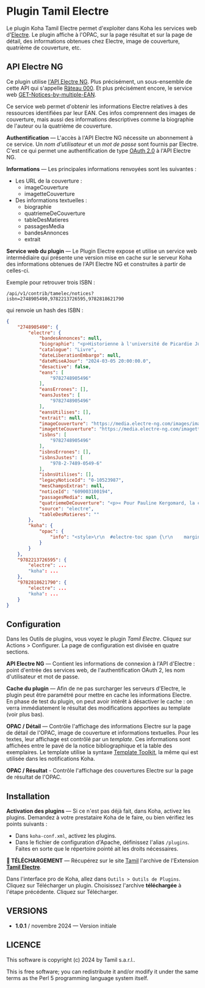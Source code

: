 # Plugin Tamil Electre

Le plugin Koha Tamil Electre permet d'exploiter dans Koha les services web
d'<a href="https://www.electre.com">Electre</a>.  Le plugin affiche à l'OPAC,
sur la page résultat et sur la page de détail, des informations obtenues chez
Electre, image de couverture, quatrième de couverture, etc.

## API Electre NG

Ce plugin utilise [l'API Electre NG](https://docs.electre-ng.com). Plus
précisément, un sous-ensemble de cette API qui s'appelle [Râteau
000](https://docs.electre-ng.com/1.19.0/electre-API-rateau-00-v1.19.0.html#electre-api). 
Et plus précisément encore, le service web
[GET-Notices-by-multiple-EAN](https://docs.electre-ng.com/1.19.0/electre-API-rateau-00-v1.19.0.html#get-notices-by-multiple-ean).

Ce service web permet d'obtenir les informations Electre relatives à des
ressources identifiées par leur EAN. Ces infos comprennent des images de
couverture, mais aussi des informations descriptives comme la
biographie de l'auteur ou la quatrième de couverture.

**Authentification** — L'accès à l'API Electre NG nécessite un abonnement à ce
service. Un _nom d'utilisateur_ et un _mot de passe_ sont fournis par Electre.
C'est ce qui permet une authentification de type [OAuth
2.0](https://fr.wikipedia.org/wiki/OAuth) à l'API Electre NG.

**Informations** — Les principales informations renvoyées sont les suivantes :

- Les URL de la couverture :
  - imageCouverture
  - imagetteCouverture
- Des informations textuelles :
  - biographie
  - quatriemeDeCouverture
  - tableDesMatieres
  - passagesMedia
  - bandesAnnonces
  - extrait

**Service web du plugin** — Le Plugin Electre expose et utilise un service web
intermédiaire qui présente une version mise en cache sur le serveur Koha des
informations obtenues de l'API Electre NG et construites à partir de celles-ci.

Exemple pour retrouver trois ISBN :

```
/api/v1/contrib/tamelec/notices?isbn=2748905490,9782213726595,9782818621790
```

qui renvoie un hash des ISBN :

```json
{
    "2748905490": {
        "electre": {
            "bandesAnnonces": null,
            "biographie": "<p>Historienne à l'université de Picardie Jules Verne (CAREF), Mélanie Fabre travaille sur l'éducation, les femmes et le genre, ainsi que sur la gauche à l'époque contemporaine.</p>",
            "catalogue": "Livre",
            "dateLiberationEmbargo": null,
            "dateMiseAJour": "2024-03-05 20:00:00.0",
            "desactive": false,
            "eans": [
                "9782748905496"
            ],
            "eansErrones": [],
            "eansJustes": [
                "9782748905496"
            ],
            "eansUtilises": [],
            "extrait": null,
            "imageCouverture": "https://media.electre-ng.com/images/image-id/51f2e9420931d76ea199ea097c30a5ec045d825e688938f42ea12fc8a4b78db7.jpg",
            "imagetteCouverture": "https://media.electre-ng.com/imagettes/image-id/51f2e9420931d76ea199ea097c30a5ec045d825e688938f42ea12fc8a4b78db7.jpg",
            "isbns": [
                "9782748905496"
            ],
            "isbnsErrones": [],
            "isbnsJustes": [
                "978-2-7489-0549-6"
            ],
            "isbnsUtilises": [],
            "legacyNoticeId": "0-10523987",
            "mesChampsExtras": null,
            "noticeId": "609003100194",
            "passagesMedia": null,
            "quatriemeDeCouverture": "<p>« Pour Pauline Kergomard, la crise de l'affaire ...",
            "source": "electre",
            "tableDesMatieres": ""
        },
        "koha": {
            "opac": {
                "info": "<style>\r\n  #electre-toc span {\r\n    margin-left: 4px;\r\n    font-size: 80%;\r\n    font-style: italic;\r\n  }\r\n  #electre-infos h1 {\r\n    font-transform: uppercase;\r\n    color: red;\r\n  }\r\n</style>\r\n<div id=\"electre-infos\">\r\n  \r\n    <div id=\"electre-biography\">\r\n      <h1>Biographies</h1>\r\n      <div><p>Historienne à l'université de Picardie Jules Verne (CAREF), Mélanie Fabre travaille sur l'éducation, les femmes et le genre, ainsi que sur la gauche à l'époque contemporaine.</p></div>\r\n    </div>\r\n  \r\n  \r\n    <div id=\"electre-backcover\">\r\n      <h1>Quatrième de couverture</h1>\r\n      <div><p>« Pour Pauline Kergomard, la crise de l'affaire </p></div>\r\n    </div>\r\n  \r\n  \r\n  \r\n</div>\r\n"
            }
        }
    },
    "9782213726595": {
        "electre": ...
        "koha": ...
    },
    "9782818621790": {
        "electre": ...
        "koha": ...
    }
}
```


## Configuration

Dans les Outils de plugins, vous voyez le plugin *Tamil Electre*. Cliquez sur
Actions > Configurer. La page de configuration est divisée en quatre sections.

**API Electre NG** — Contient les informations de connexion à l'API d'Electre :
point d'entrée des services web, de l'authentification OAuth 2, les nom
d'utilisateur et mot de passe.

**Cache du plugin** — Afin de ne pas surcharger les serveurs d'Electre, le
plugin peut être paramétré pour mettre en cache les informations Electre. En
phase de test du plugin, on peut avoir intérêt à désactiver le cache : on verra
immédiatement le résultat des modifications apportées au template (voir plus
bas).

**OPAC / Détail** — Contrôle l'affichage des informations Electre sur la page
de détail de l'OPAC, image de couverture et informations textuelles. Pour les
textes, leur affichage est contrôlé par un _template_. Ces informations sont
affichées entre le pavé de la notice bibliographique et la table des
exemplaires. Le template utilise la syntaxe [Template
Toolkit](https://template-toolkit.org), la même qui est utilisée dans les
notifications Koha.

**OPAC / Résultat** - Contrôle l'affichage des couvertures Electre sur la page
de résultat de l'OPAC.

## Installation

**Activation des plugins** — Si ce n'est pas déjà fait, dans Koha, activez les
plugins. Demandez à votre prestataire Koha de le faire, ou bien vérifiez les
points suivants :

- Dans `koha-conf.xml`, activez les plugins.
- Dans le fichier de configuration d'Apache, définissez l'alias `/plugins`.
  Faites en sorte que le répertoire pointé ait les droits nécessaires.

**📁 TÉLÉCHARGEMENT** — Récupérez sur le site [Tamil](https://www.tamil.fr)
l'archive de l'Extension **[Tamil
Electre](https://www.tamil.fr/download/koha-plugin-tamil-electre-1.0.1.kpz)**.

Dans l'interface pro de Koha, allez dans `Outils > Outils de Plugins`. Cliquez
sur Télécharger un plugin. Choisissez l'archive **téléchargée** à l'étape
précédente. Cliquez sur Télécharger.

## VERSIONS

* **1.0.1** / novembre 2024 — Version initiale

## LICENCE

This software is copyright (c) 2024 by Tamil s.a.r.l..

This is free software; you can redistribute it and/or modify it under the same
terms as the Perl 5 programming language system itself.

